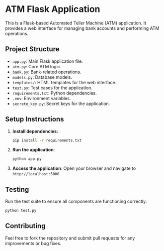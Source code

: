 # ATM Flask Application

This is a Flask-based Automated Teller Machine (ATM) application. It provides a web interface for managing bank accounts and performing ATM operations.

## Project Structure

- `app.py`: Main Flask application file.
- `atm.py`: Core ATM logic.
- `bank.py`: Bank-related operations.
- `models.py`: Database models.
- `templates/`: HTML templates for the web interface.
- `test.py`: Test cases for the application.
- `requirements.txt`: Python dependencies.
- `.env`: Environment variables.
- `secrete_key.py`: Secret keys for the application.

## Setup Instructions

1. **Install dependencies**:
   ```bash
   pip install -r requirements.txt
   ```

2. **Run the application**:
   ```bash
   python app.py
   ```

3. **Access the application**:
   Open your browser and navigate to `http://localhost:5000`.

## Testing

Run the test suite to ensure all components are functioning correctly:
```bash
python test.py
```

## Contributing

Feel free to fork the repository and submit pull requests for any improvements or bug fixes.

